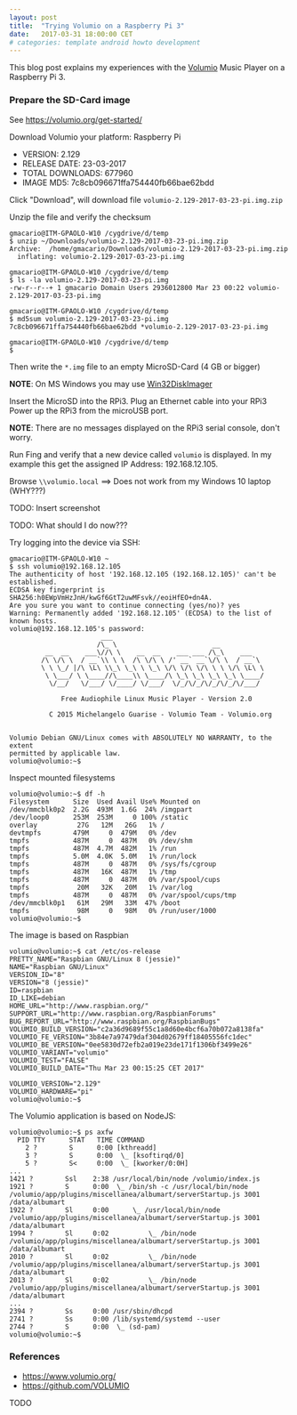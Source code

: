 ```yaml
---
layout: post
title:  "Trying Volumio on a Raspberry Pi 3"
date:   2017-03-31 18:00:00 CET
# categories: template android howto development
---
```


This blog post explains my experiences with the [Volumio](https://volumio.org/)
Music Player on a Raspberry Pi 3.

### Prepare the SD-Card image

See <https://volumio.org/get-started/>

Download Volumio your platform: Raspberry Pi

* VERSION: 2.129
* RELEASE DATE: 23-03-2017
* TOTAL DOWNLOADS: 677960
* IMAGE MD5: 7c8cb096671ffa754440fb66bae62bdd

Click "Download", will download file `volumio-2.129-2017-03-23-pi.img.zip`

Unzip the file and verify the checksum

```shell
gmacario@ITM-GPAOLO-W10 /cygdrive/d/temp
$ unzip ~/Downloads/volumio-2.129-2017-03-23-pi.img.zip
Archive:  /home/gmacario/Downloads/volumio-2.129-2017-03-23-pi.img.zip
  inflating: volumio-2.129-2017-03-23-pi.img

gmacario@ITM-GPAOLO-W10 /cygdrive/d/temp
$ ls -la volumio-2.129-2017-03-23-pi.img
-rw-r--r--+ 1 gmacario Domain Users 2936012800 Mar 23 00:22 volumio-2.129-2017-03-23-pi.img

gmacario@ITM-GPAOLO-W10 /cygdrive/d/temp
$ md5sum volumio-2.129-2017-03-23-pi.img
7c8cb096671ffa754440fb66bae62bdd *volumio-2.129-2017-03-23-pi.img

gmacario@ITM-GPAOLO-W10 /cygdrive/d/temp
$
```

Then write the `*.img` file to an empty MicroSD-Card (4 GB or bigger)

**NOTE**: On MS Windows you may use
[Win32DiskImager](http://sourceforge.net/projects/win32diskimager/files/latest/download)

Insert the MicroSD into the RPi3.
Plug an Ethernet cable into your RPi3
Power up the RPi3 from the microUSB port.

**NOTE**: There are no messages displayed on the RPi3 serial console, don't worry.

Run Fing and verify that a new device called `volumio` is displayed.
In my example this get the assigned IP Address: 192.168.12.105.

Browse `\\volumio.local` ==> Does not work from my Windows 10 laptop (WHY???)

TODO: Insert screenshot

TODO: What should I do now???

Try logging into the device via SSH:

```
gmacario@ITM-GPAOLO-W10 ~
$ ssh volumio@192.168.12.105
The authenticity of host '192.168.12.105 (192.168.12.105)' can't be established.
ECDSA key fingerprint is SHA256:h0EWpVmHzJnH/kwGf6GtT2uwMFsvk//eoiHfEO+dn4A.
Are you sure you want to continue connecting (yes/no)? yes
Warning: Permanently added '192.168.12.105' (ECDSA) to the list of known hosts.
volumio@192.168.12.105's password:
                       ___
                      /\_ \                        __
         __  __    ___\//\ \    __  __    ___ ___ /\_\    ___
        /\ \/\ \  / __`\\ \ \  /\ \/\ \ /' __` __`\/\ \  / __`\
        \ \ \_/ |/\ \L\ \\_\ \_\ \ \_\ \/\ \/\ \/\ \ \ \/\ \L\ \
         \ \___/ \ \____//\____\\ \____/\ \_\ \_\ \_\ \_\ \____/
          \/__/   \/___/ \/____/ \/___/  \/_/\/_/\/_/\/_/\/___/

             Free Audiophile Linux Music Player - Version 2.0

          C 2015 Michelangelo Guarise - Volumio Team - Volumio.org


Volumio Debian GNU/Linux comes with ABSOLUTELY NO WARRANTY, to the extent
permitted by applicable law.
volumio@volumio:~$
```

Inspect mounted filesystems

```
volumio@volumio:~$ df -h
Filesystem      Size  Used Avail Use% Mounted on
/dev/mmcblk0p2  2.2G  493M  1.6G  24% /imgpart
/dev/loop0      253M  253M     0 100% /static
overlay          27G   12M   26G   1% /
devtmpfs        479M     0  479M   0% /dev
tmpfs           487M     0  487M   0% /dev/shm
tmpfs           487M  4.7M  482M   1% /run
tmpfs           5.0M  4.0K  5.0M   1% /run/lock
tmpfs           487M     0  487M   0% /sys/fs/cgroup
tmpfs           487M   16K  487M   1% /tmp
tmpfs           487M     0  487M   0% /var/spool/cups
tmpfs            20M   32K   20M   1% /var/log
tmpfs           487M     0  487M   0% /var/spool/cups/tmp
/dev/mmcblk0p1   61M   29M   33M  47% /boot
tmpfs            98M     0   98M   0% /run/user/1000
volumio@volumio:~$
```

The image is based on Raspbian

```
volumio@volumio:~$ cat /etc/os-release
PRETTY_NAME="Raspbian GNU/Linux 8 (jessie)"
NAME="Raspbian GNU/Linux"
VERSION_ID="8"
VERSION="8 (jessie)"
ID=raspbian
ID_LIKE=debian
HOME_URL="http://www.raspbian.org/"
SUPPORT_URL="http://www.raspbian.org/RaspbianForums"
BUG_REPORT_URL="http://www.raspbian.org/RaspbianBugs"
VOLUMIO_BUILD_VERSION="c2a36d9689f55c1a8d60e4bcf6a70b072a8138fa"
VOLUMIO_FE_VERSION="3b84e7a97479daf304d02679ff18405556fc1dec"
VOLUMIO_BE_VERSION="0ee5830d72efb2a019e23de171f1306bf3499e26"
VOLUMIO_VARIANT="volumio"
VOLUMIO_TEST="FALSE"
VOLUMIO_BUILD_DATE="Thu Mar 23 00:15:25 CET 2017"

VOLUMIO_VERSION="2.129"
VOLUMIO_HARDWARE="pi"
volumio@volumio:~$
```

The Volumio application is based on NodeJS:

```
volumio@volumio:~$ ps axfw
  PID TTY      STAT   TIME COMMAND
    2 ?        S      0:00 [kthreadd]
    3 ?        S      0:00  \_ [ksoftirqd/0]
    5 ?        S<     0:00  \_ [kworker/0:0H]
...
1421 ?        Ssl    2:38 /usr/local/bin/node /volumio/index.js
1921 ?        S      0:00  \_ /bin/sh -c /usr/local/bin/node /volumio/app/plugins/miscellanea/albumart/serverStartup.js 3001 /data/albumart
1922 ?        Sl     0:00      \_ /usr/local/bin/node /volumio/app/plugins/miscellanea/albumart/serverStartup.js 3001 /data/albumart
1994 ?        Sl     0:02          \_ /bin/node /volumio/app/plugins/miscellanea/albumart/serverStartup.js 3001 /data/albumart
2010 ?        Sl     0:02          \_ /bin/node /volumio/app/plugins/miscellanea/albumart/serverStartup.js 3001 /data/albumart
2013 ?        Sl     0:02          \_ /bin/node /volumio/app/plugins/miscellanea/albumart/serverStartup.js 3001 /data/albumart
...
2394 ?        Ss     0:00 /usr/sbin/dhcpd
2741 ?        Ss     0:00 /lib/systemd/systemd --user
2744 ?        S      0:00  \_ (sd-pam)
volumio@volumio:~$
```

### References

* <https://www.volumio.org/>
* <https://github.com/VOLUMIO>

TODO

<!-- EOF -->

